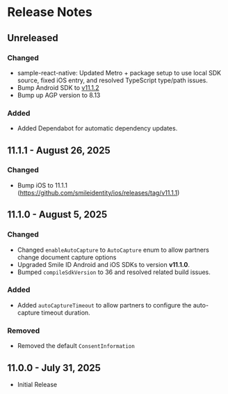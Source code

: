 # Release Notes

## Unreleased

### Changed
* sample-react-native: Updated Metro + package setup to use local SDK source, fixed iOS entry, and resolved TypeScript 
 type/path issues.
* Bump Android SDK to [v11.1.2](https://github.com/smileidentity/android/releases/tag/v11.1.2)
* Bump up AGP version to 8.13

### Added
* Added Dependabot for automatic dependency updates.

## 11.1.1 - August 26, 2025

### Changed
* Bump iOS to 11.1.1 (https://github.com/smileidentity/ios/releases/tag/v11.1.1)

## 11.1.0 - August 5, 2025

### Changed
* Changed `enableAutoCapture` to `AutoCapture` enum to allow partners change document capture options
* Upgraded Smile ID Android and iOS SDKs to version **v11.1.0**.
* Bumped `compileSdkVersion` to 36 and resolved related build issues.

### Added
* Added `autoCaptureTimeout` to allow partners to configure the auto-capture timeout duration.

### Removed
* Removed the default `ConsentInformation`

## 11.0.0 - July 31, 2025

* Initial Release
